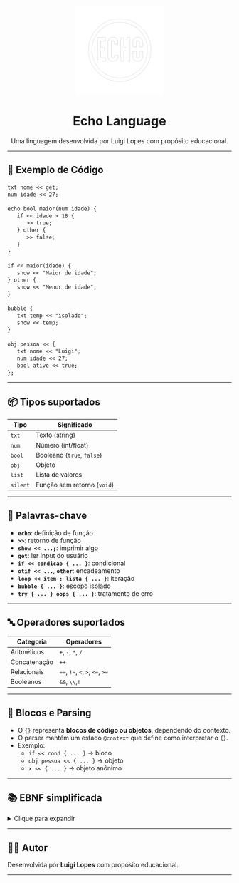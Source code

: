 <p align="center">
  <img src="./logo_echo.png" alt="Echo Logo" width="200"/>
</p>

<h1 align="center">Echo Language</h1>
<p align="center">
Uma linguagem desenvolvida por Luigi Lopes com propósito educacional.
</p>


---

## 🚀 Exemplo de Código

```echo
txt nome << get;
num idade << 27;

echo bool maior(num idade) {
   if << idade > 18 {
      >> true;
   } other {
      >> false;
   }
}

if << maior(idade) {
   show << "Maior de idade";
} other {
   show << "Menor de idade";
}

bubble {
   txt temp << "isolado";
   show << temp;
}

obj pessoa << {
   txt nome << "Luigi";
   num idade << 27;
   bool ativo << true;
};
```

---

## 📦 Tipos suportados

| Tipo     | Significado                 |
|----------|-----------------------------|
| `txt`    | Texto (string)              |
| `num`    | Número (int/float)          |
| `bool`   | Booleano (`true`, `false`)  |
| `obj`    | Objeto                      |
| `list`   | Lista de valores            |
| `silent` | Função sem retorno (`void`) |

---

## 🧠 Palavras-chave

- **`echo`**: definição de função  
- **`>>`**: retorno de função  
- **`show << ...;`**: imprimir algo  
- **`get`**: ler input do usuário  
- **`if << condicao { ... }`**: condicional  
- **`otif << ...`**, **`other`**: encadeamento  
- **`loop << item : lista { ... }`**: iteração  
- **`bubble { ... }`**: escopo isolado  
- **`try { ... } oops { ... }`**: tratamento de erro

---

## 🔤 Operadores suportados

| Categoria   | Operadores                    |
|-------------|-------------------------------|
| Aritméticos | `+`, `-`, `*`, `/`            |
| Concatenação | `++`                          |
| Relacionais | `==`, `!=`, `<`, `>`, `<=`, `>=` |
| Booleanos   | `&&`, `\\`,`!`               |

---

## 🧩 Blocos e Parsing

- O `{}` representa **blocos de código ou objetos**, dependendo do contexto.
- O parser mantém um estado `@context` que define como interpretar o `{}`.
- Exemplo:
  - `if << cond { ... }` → bloco
  - `obj pessoa << { ... }` → objeto
  - `x << { ... }` → objeto anônimo

---

## 📚 EBNF simplificada

<details>
<summary>Clique para expandir</summary>

```ebnf
programa         = { declaração } ;
declaração       = bloco | definicao_funcao | condicional | repeticao | escopo_isolado |
                   excecao | atribuicao | reatribuicao | chamada_funcao | comando_show | ";" ;
bloco            = "{" , { declaração } , "}" ;
tipo             = "txt" | "num" | "bool" | "obj" | "list" | "silent" ;
atribuicao       = tipo , identificador , "<<" , expressao , ";" ;
reatribuicao     = identificador , "<<" , expressao , ";" ;
definicao_funcao = "echo" , tipo , identificador , "(" , [ parametros ] , ")" , bloco ;
retorno          = ">>" , expressao , ";" ;
condicional      = "if" , "<<" , expressao , bloco ,
                   { "otif" , "<<" , expressao , bloco } ,
                   [ "other" , bloco ] ;
repeticao        = "loop" , "<<" , ( identificador , ":" , identificador | numero , "times" ) , bloco ;
comando_show     = "show" , "<<" , expressao , ";" ;
comando_get      = "get" ;  // usado como expressão
excecao          = "try" , bloco , "oops" , bloco ;
escopo_isolado   = "bubble" , bloco ;
expressao        = ... // ver versão completa
objeto           = "{" , { atribuicao } , "}" ;
lista            = "[" , [ expressao , { "," , expressao } ] , "]" ;
```

</details>

---

## 👨‍💻 Autor

Desenvolvida por **Luigi Lopes** com propósito educacional.

---
